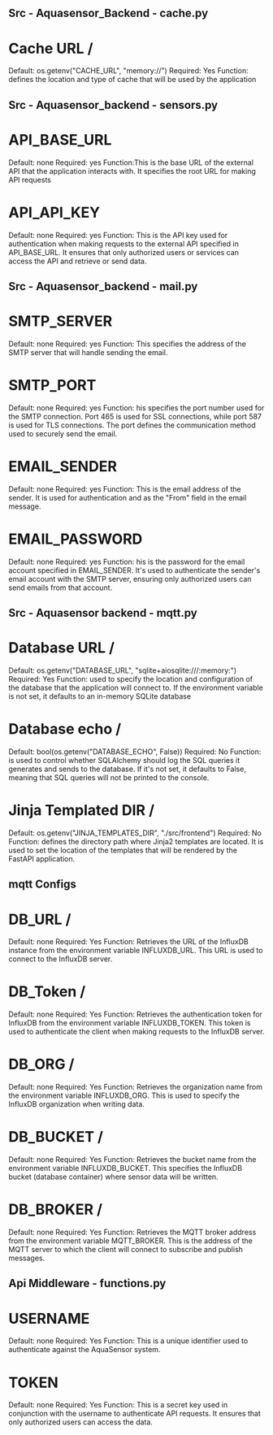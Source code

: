 ## Src - Aquasensor_Backend - cache.py

# Cache URL /
Default: os.getenv("CACHE_URL", "memory://")
Required: Yes
Function: defines the location and type of cache that will be used by the application

## Src - Aquasensor_backend - sensors.py

# API_BASE_URL
Default: none
Required: yes
Function:This is the base URL of the external API that the application interacts with. It specifies the root URL for making API requests


# API_API_KEY
Default: none
Required: yes
Function: This is the API key used for authentication when making requests to the external API specified in API_BASE_URL. It ensures that only authorized users or services can access the API and retrieve or send data.



## Src - Aquasensor_backend - mail.py

# SMTP_SERVER
Default: none
Required: yes
Function: This specifies the address of the SMTP server that will handle sending the email. 

# SMTP_PORT
Default: none
Required: yes
Function: his specifies the port number used for the SMTP connection. Port 465 is used for SSL connections, while port 587 is used for TLS connections. The port defines the communication method used to securely send the email.

# EMAIL_SENDER
Default: none
Required: yes
Function: This is the email address of the sender. It is used for authentication and as the "From" field in the email message.

# EMAIL_PASSWORD
Default: none
Required: yes
Function: his is the password for the email account specified in EMAIL_SENDER. It's used to authenticate the sender's email account with the SMTP server, ensuring only authorized users can send emails from that account.

## Src - Aquasensor backend - mqtt.py

# Database URL  /
Default: os.getenv("DATABASE_URL", "sqlite+aiosqlite:///:memory:")
Required: Yes
Function: used to specify the location and configuration of the database that the application will connect to. If the environment variable is not set, it defaults to an in-memory SQLite database

# Database echo /
Default: bool(os.getenv("DATABASE_ECHO", False))
Required: No
Function: is used to control whether SQLAlchemy should log the SQL queries it generates and sends to the database.  If it's not set, it defaults to False, meaning that SQL queries will not be printed to the console.

# Jinja Templated DIR /
Default: os.getenv("JINJA_TEMPLATES_DIR", "./src/frontend")
Required: No
Function: defines the directory path where Jinja2 templates are located. It is used to set the location of the templates that will be rendered by the FastAPI application.


## mqtt Configs

# DB_URL /
Default: none
Required: Yes
Function: Retrieves the URL of the InfluxDB instance from the environment variable INFLUXDB_URL. This URL is used to connect to the InfluxDB server.

# DB_Token /
Default: none
Required: Yes
Function: Retrieves the authentication token for InfluxDB from the environment variable INFLUXDB_TOKEN. This token is used to authenticate the client when making requests to the InfluxDB server.

# DB_ORG /
Default: none
Required: Yes
Function:  Retrieves the organization name from the environment variable INFLUXDB_ORG. This is used to specify the InfluxDB organization when writing data.

# DB_BUCKET /
Default: none
Required: Yes
Function: Retrieves the bucket name from the environment variable INFLUXDB_BUCKET. This specifies the InfluxDB bucket (database container) where sensor data will be written.

# DB_BROKER /
Default: none
Required: Yes
Function: Retrieves the MQTT broker address from the environment variable MQTT_BROKER. This is the address of the MQTT server to which the client will connect to subscribe and publish messages.

## Api Middleware - functions.py

# USERNAME
Default: none
Required: Yes
Function: This is a unique identifier used to authenticate against the AquaSensor system.

# TOKEN
Default: none
Required: Yes
Function: This is a secret key used in conjunction with the username to authenticate API requests. It ensures that only authorized users can access the data.